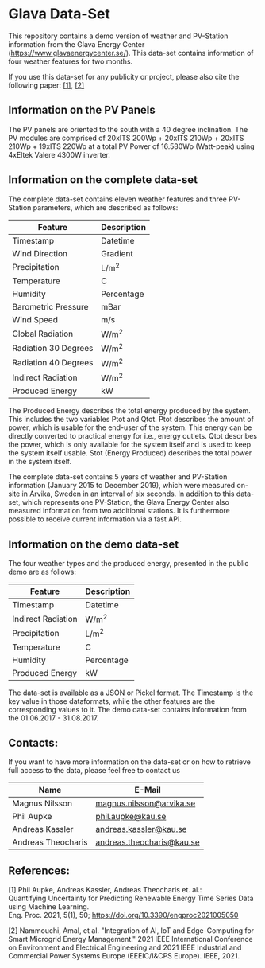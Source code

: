 # Glava Data-Set

This repository contains a demo version of weather and PV-Station information from the Glava Energy Center (https://www.glavaenergycenter.se/). This data-set contains information of four weather features for two months. 

If you use this data-set for any publicity or project, please also cite the following paper: [[1]](#1), [[2]](#2)

## Information on the PV Panels

The PV panels are oriented to the south with a 40 degree inclination. The PV modules are comprised of 20xITS 200Wp + 20xITS 210Wp + 20xITS 210Wp + 19xITS 220Wp at a total PV Power of 16.580Wp (Watt-peak) using 4xEltek Valere 4300W inverter.


## Information on the complete data-set

The complete data-set contains eleven weather features and three PV-Station parameters, which are described as follows:
  
| Feature | Description |
| --- | --- |
| Timestamp | Datetime |
| Wind Direction | Gradient |
| Precipitation | L/m<sup>2</sup>|
| Temperature | C |
| Humidity | Percentage |
| Barometric Pressure | mBar |
| Wind Speed | m/s |
| Global Radiation | W/m<sup>2</sup> |
| Radiation 30 Degrees | W/m<sup>2</sup> |
| Radiation 40 Degrees | W/m<sup>2</sup> |
| Indirect Radiation | W/m<sup>2</sup> |
| Produced Energy| kW |
  
The Produced Energy describes the total energy produced by the system. This includes the two variables Ptot and Qtot. Ptot describes the amount of power, which is usable for the end-user of the system. This energy can be directly converted to practical energy for i.e., energy outlets. Qtot describes the power, which is only available for the system itself and is used to keep the system itself usable. Stot (Energy Produced) describes the total power in the system itself.

The complete data-set contains 5 years of weather and PV-Station information (January 2015 to December 2019), which were measured on-site in Arvika, Sweden in an interval of six seconds. In addition to this data-set, which represents one PV-Station, the Glava Energy Center also measured information from two additional stations. It is furthermore possible to receive current information via a fast API. 



## Information on the demo data-set

The four weather types and the produced energy, presented in the public demo are as follows: 

| Feature | Description |
| --- | --- |
| Timestamp | Datetime |
| Indirect Radiation | W/m<sup>2</sup> |
| Precipitation | L/m<sup>2</sup>|
| Temperature | C |
| Humidity | Percentage |
| Produced Energy | kW |


The data-set is available as a JSON or Pickel format. The Timestamp is the key value in those dataformats, while the other features are the corresponding values to it. The demo data-set contains information from the 01.06.2017 - 31.08.2017.



## Contacts:

If you want to have more information on the data-set or on how to retrieve full access to the data, please feel free to contact us

| Name | E-Mail |
| --- | --- |
| Magnus Nilsson | magnus.nilsson@arvika.se |
| Phil Aupke | phil.aupke@kau.se |
| Andreas Kassler | andreas.kassler@kau.se |
| Andreas Theocharis | andreas.theocharis@kau.se |


## References: 

<a id="1">[1]</a> 
Phil Aupke, Andreas Kassler, Andreas Theocharis et. al.:  
Quantifying Uncertainty for Predicting Renewable Energy Time Series Data using Machine Learning.<br />
Eng. Proc. 2021, 5(1), 50; https://doi.org/10.3390/engproc2021005050

<a id="2">[2]</a> 
Nammouchi, Amal, et al. "Integration of AI, IoT and Edge-Computing for Smart Microgrid Energy Management." 2021 IEEE International Conference on Environment and Electrical Engineering and 2021 IEEE Industrial and Commercial Power Systems Europe (EEEIC/I&CPS Europe). IEEE, 2021.





